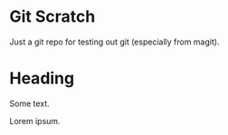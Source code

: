 
# Git Scratch

Just a git repo for testing out git (especially from magit).


# Heading

Some text.

Lorem ipsum.
